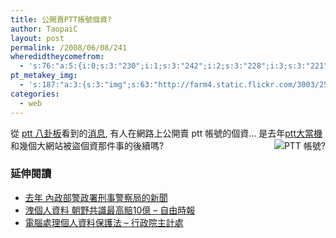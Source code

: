 ```yaml
---
title: 公開賣PTT帳號個資?
author: TaopaiC
layout: post
permalink: /2008/06/08/241
wheredidtheycomefrom:
  - 's:76:"a:5:{i:0;s:3:"230";i:1;s:3:"242";i:2;s:3:"228";i:3;s:3:"221";i:4;s:3:"110";}";'
pt_metakey_img:
  - 's:187:"a:3:{s:3:"img";s:63:"http://farm4.static.flickr.com/3003/2558147333_32ef1cdaae_m.jpg";s:3:"alt";s:11:"PTT 帳號?";s:3:"url";s:53:"http://www.flickr.com/photos/69004123@N00/2558147333/";}";'
categories:
  - web
---
```

從 [ptt 八卦板][1]看到的[消息][2], 有人在網路上公開賣 ptt 帳號的個資&#8230; 是去年[ptt大當機][3]和幾個大網站被盜個資那件事的後續嗎? <a class="flickr-image" title="PTT 帳號?" rel="flickr-mgr" href="http://www.flickr.com/photos/69004123@N00/2558147333/"><img class="alignright flickr-original" style="float: right;" longdesc="http://farm4.static.flickr.com/3003/2558147333_10bcf841e6_o.jpg" src="http://farm4.static.flickr.com/3003/2558147333_32ef1cdaae_m.jpg" alt="PTT 帳號?" /></a>

### 延伸閱讀

*   [去年 內政部警政署刑事警察局的新聞][4]
*   [洩個人資料 朝野共識最高賠10億 &#8211; 自由時報][5]
*   [電腦處理個人資料保護法 &#8211; 行政院主計處][6]

 [1]: http://www.ptt.cc/bbs/Gossiping/index.html
 [2]: http://www.ptt.cc/bbs/Gossiping/M.1212857572.A.C20.html
 [3]: http://taopaic.blogspot.com/2007/08/ptt.html
 [4]: http://www.cib.gov.tw/news/news01_2.aspx?no=1788
 [5]: http://www.libertytimes.com.tw/2008/new/may/16/today-t1.htm
 [6]: http://www.dgbas.gov.tw/ct.asp?xItem=10116&ctNode=2286